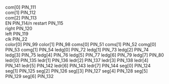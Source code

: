 com[0] PIN_111    
com[1] PIN_112   
com[2] PIN_113  
EN PIN_114/n
restart PIN_115  
right PIN_120  
left PIN_119  
clk PIN_22  
color[0] PIN_99
color[1] PIN_98
coms[0] PIN_51
coms[1]  PIN_52
comg[0] PIN_53
comg[1] PIN_54
ledg[0] PIN_72
ledg[1] PIN_73
ledg[2] PIN_74
ledg[3] PIN_75
ledg[4] PIN_76
ledg[5] PIN_77
ledg[6] PIN_79
ledg[7] PIN_80
ledr[0] PIN_135
ledr[1] PIN_136
ledr[2] PIN_137
ledr[3] PIN_138
ledr[4] PIN_141
ledr[5] PIN_142
ledr[6] PIN_143
ledr[7] PIN_144
seg[0] PIN_124
seg[1] PIN_125
seg[2] PIN_126
seg[[3] PIN_127
seg[4] PIN_128
seg[5] PIN_129
seg[6] PIN_132

